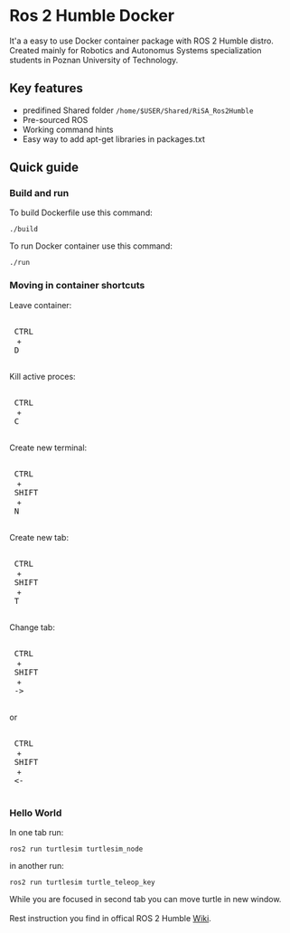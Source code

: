 # Ros 2 Humble Docker

It'a a easy to use Docker container package with ROS 2 Humble distro.
Created mainly for Robotics and Autonomus Systems specialization
students in Poznan University of Technology.

## Key features

- predifined Shared folder `/home/$USER/Shared/RiSA_Ros2Humble`
- Pre-sourced ROS
- Working command hints
- Easy way to add apt-get libraries in packages.txt

## Quick guide

### Build and run

To build Dockerfile use this command:

```
./build
```

To run Docker container use this command:
```
./run
```

### Moving in container shortcuts

Leave container:

<kbd> <br> CTRL <br> </kbd> + <kbd> <br> D <br> </kbd>

Kill active proces:

<kbd> <br> CTRL <br> </kbd> + <kbd> <br> C <br> </kbd>

Create new terminal:

<kbd> <br> CTRL <br> </kbd> + <kbd> <br> SHIFT <br> </kbd> + <kbd> <br> N <br> </kbd>

Create new tab:

<kbd> <br> CTRL <br> </kbd> + <kbd> <br> SHIFT <br> </kbd> + <kbd> <br> T <br> </kbd>

Change tab:

<kbd> <br> CTRL <br> </kbd> + <kbd> <br> SHIFT <br> </kbd> + <kbd> <br> -> <br> </kbd>

or

<kbd> <br> CTRL <br> </kbd> + <kbd> <br> SHIFT <br> </kbd> + <kbd> <br> <- <br> </kbd>

### Hello World

In one tab run:

```
ros2 run turtlesim turtlesim_node
```

in another run:

```
ros2 run turtlesim turtle_teleop_key
```

While you are focused in second tab you can move turtle in new window. <br>
<br>
Rest instruction you find in offical ROS 2 Humble [Wiki](https://docs.ros.org/en/humble/index.html).

